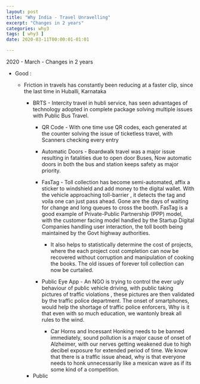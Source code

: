 ```yaml
---
layout: post
title: "Why India - Travel Unravelling"
excerpt: "Changes in 2 years"
categories: why3
tags: [ why3 ]
date: 2020-03-11T00:00:01-01:01

---
```


2020 - March - Changes in 2 years

* Good :
  * Friction in travels has constantly been reducing at a faster clip, since the last time in Huballi, Karnataka

    * BRTS - Intercity travel in hubli service, has seen advantages of technology adopted in complete package solving multiple issues with Public Bus Travel.
      * QR Code - With one time use QR codes, each generated at the counter solving the issue of ticketless travel, with Scanners checking every entry
      * Automatic Doors - Boardwalk travel was a major issue resulting in fatalities due to open door Buses, Now automatic doors in both the bus and station keeps safety as major priority.

      * FasTag - Toll collection has become semi-automated, affix a sticker to windshield and add money to the digital wallet. With the vehicle approaching toll-barrier , it detects the tag and voila one can just pass ahead. Gone are the days of waiting for change and long queues to cross the booth. FasTag is a good example of Private-Public Partnership (PPP) model, with the customer facing model handled by the Startup Digital Companies handling user interaction, the toll booth being maintained by the Govt highway authorities.
        * It also helps to statistically determine the cost of projects, where the each project cost completion can now be recovered without corruption and manipulation of cooking the books. The old issues of forever toll collection can now be curtailed.

      * Public Eye App - An NGO is trying to control the ever ugly behaviour of public vehicle driving, with public taking pictures of traffic violations , these pictures are then validated by the traffic police department. The onset of smartphones, would help the shortage of traffic police enforcers, Why is it that even with so much education, we wantonly break all rules to the wind.    
        * Car Horns and Incessant Honking needs to be banned immediately, sound pollution is a major cause of onset of Alzheimer, with our nerves getting weakened due to high decibel exposure for extended period of time. We know that there is a traffic issue ahead, why is that everyone needs to honk unnecessarily like a mexican wave as if its some kind of a competition.
    * Public
